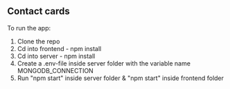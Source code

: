 ## Contact cards

To run the app:

1. Clone the repo
2. Cd into frontend - npm install
3. Cd into server - npm install
4. Create a .env-file inside server folder with the variable name MONGODB_CONNECTION
5. Run "npm start" inside server folder & "npm start" inside frontend folder
